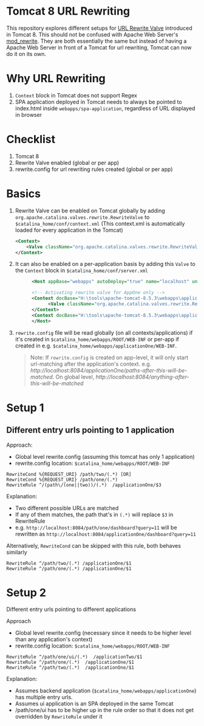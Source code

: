 # Tomcat 8 URL Rewriting

This repository explores different setups for [URL Rewrite Valve](https://tomcat.apache.org/tomcat-8.0-doc/rewrite.html) introduced in Tomcat 8. This should not be confused with Apache Web Server's [mod_rewrite](https://httpd.apache.org/docs/current/mod/mod_rewrite.html). They are both essentially the same but instead of having a Apache Web Server in front of a Tomcat for url rewriting, Tomcat can now do it on its own.

# Why URL Rewriting

1. `Context` block in Tomcat does not support Regex
2. SPA application deployed in Tomcat needs to always be pointed to index.html inside `webapps/spa-application`, regardless of URL displayed in browser

# Checklist

1. Tomcat 8
2. Rewrite Valve enabled (global or per app)
3. rewrite.config for url rewriting rules created (global or per app)

# Basics

1. Rewrite Valve can be enabled on Tomcat globally by adding `org.apache.catalina.valves.rewrite.RewriteValve` to `$catalina_home/conf/context.xml` (This context.xml is automatically loaded for every application in the Tomcat)

   ```xml
   <Context>
       <Valve className="org.apache.catalina.valves.rewrite.RewriteValve"/>
   </Context>
   ```

2. It can also be enabled on a per-application basis by adding this `Valve` to the `Context` block in `$catalina_home/conf/server.xml`

   ```xml
         <Host appBase="webapps" autoDeploy="true" name="localhost" unpackWARs="true">

         <!-- Activating rewrite valve for AppOne only -->
         <Context docBase="H:\tools\apache-tomcat-8.5.3\webapps\applicationOne" path="/AppOne" reloadable="true" >
               <Valve className="org.apache.catalina.valves.rewrite.RewriteValve"/>
         </Context>
         <Context docBase="H:\tools\apache-tomcat-8.5.3\webapps\applicationTwo" path="/AppTwo" reloadable="true"/>
         </Host>
   ```

3. `rewrite.config` file will be read globally (on all contexts/applications) if it's created in `$catalina_home/webapps/ROOT/WEB-INF` or per-app if created in e.g. `$catalina_home/webapps/applicationOne/WEB-INF`.
   > Note: If `rewrite.config` is created on app-level, it will only start url-matching after the application's context. e.g. _http://localhost:8084/applicationOne/paths-after-this-will-be-matched_. On global level, _http://localhost:8084/anything-after-this-will-be-matched_

# Setup 1

## Different entry urls pointing to 1 application

Approach:

- Global level rewrite.config (assuming this tomcat has only 1 application)
- rewrite.config location: `$catalina_home/webapps/ROOT/WEB-INF`

```
RewriteCond %{REQUEST_URI} /path/two/(.*) [OR]
RewriteCond %{REQUEST_URI} /path/one/(.*)
RewriteRule ^/(path\/(one||two))/(.*)  /applicationOne/$3
```

Explanation:

- Two different possible URLs are matched
- If any of them matches, the path that's in `(.*)` will replace `$3` in RewriteRule
- e.g. `http://localhost:8084/path/one/dashboard?query=11` will be rewritten as `http://localhost:8084/applicationOne/dashboard?query=11`

Alternatively, `RewriteCond` can be skipped with this rule, both behaves similarly

```
RewriteRule ^/path/two/(.*) /applicationOne/$1
RewriteRule ^/path/one/(.*) /applicationOne/$1
```

# Setup 2

Different entry urls pointing to different applications

Approach

- Global level rewrite.config (necessary since it needs to be higher level than any application's context)
- rewrite.config location: `$catalina_home/webapps/ROOT/WEB-INF`

```
RewriteRule ^/path/one/ui/(.*)  /applicationTwo/$1
RewriteRule ^/path/one/(.*)  /applicationOne/$1
RewriteRule ^/path/two/(.*)  /applicationOne/$1
```

Explanation:

- Assumes backend application (`$catalina_home/webapps/applicationOne`) has multiple entry urls.
- Assumes ui application is an SPA deployed in the same Tomcat
- /path/one/ui has to be higher up in the rule order so that it does not get overridden by `RewriteRule` under it
